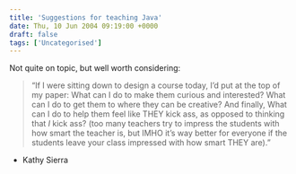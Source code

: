 ```yaml
---
title: 'Suggestions for teaching Java'
date: Thu, 10 Jun 2004 09:19:00 +0000
draft: false
tags: ['Uncategorised']
---
```


Not quite on topic, but well worth considering:

> “If I were sitting down to design a course today, I’d put at the top of my paper: What can I do to make them curious and interested? What can I do to get them to where they can be creative? And finally, What can I do to help them feel like THEY kick ass, as opposed to thinking that _I_ kick ass? (too many teachers try to impress the students with how smart the teacher is, but IMHO it’s way better for everyone if the students leave your class impressed with how smart THEY are).”

*   Kathy Sierra